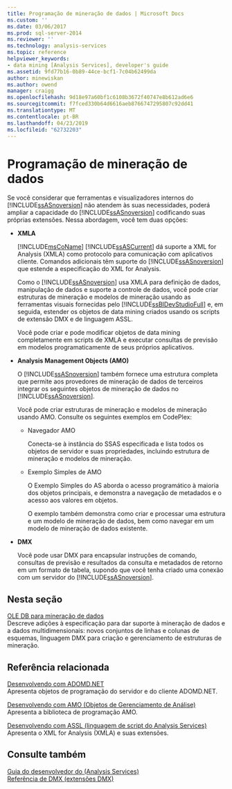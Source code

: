 ```yaml
---
title: Programação de mineração de dados | Microsoft Docs
ms.custom: ''
ms.date: 03/06/2017
ms.prod: sql-server-2014
ms.reviewer: ''
ms.technology: analysis-services
ms.topic: reference
helpviewer_keywords:
- data mining [Analysis Services], developer's guide
ms.assetid: 9fd77b16-0b89-44ce-bcf1-7c04b62499da
author: minewiskan
ms.author: owend
manager: craigg
ms.openlocfilehash: 9d18e97a60bf1c6108b3672f40747e8b612ad6e6
ms.sourcegitcommit: f7fced330b64d6616aeb8766747295807c92dd41
ms.translationtype: MT
ms.contentlocale: pt-BR
ms.lasthandoff: 04/23/2019
ms.locfileid: "62732203"
---
```

# <a name="data-mining-programming"></a>Programação de mineração de dados
  Se você considerar que ferramentas e visualizadores internos do [!INCLUDE[ssASnoversion](../../includes/ssasnoversion-md.md)] não atendem às suas necessidades, poderá ampliar a capacidade do [!INCLUDE[ssASnoversion](../../includes/ssasnoversion-md.md)] codificando suas próprias extensões. Nessa abordagem, você tem duas opções:  
  
-   **XMLA**  
  
     [!INCLUDE[msCoName](../../includes/msconame-md.md)] [!INCLUDE[ssASCurrent](../../includes/ssascurrent-md.md)] dá suporte a XML for Analysis (XMLA) como protocolo para comunicação com aplicativos cliente. Comandos adicionais têm suporte do [!INCLUDE[ssASnoversion](../../includes/ssasnoversion-md.md)] que estende a especificação do XML for Analysis.  
  
     Como o [!INCLUDE[ssASnoversion](../../includes/ssasnoversion-md.md)] usa XMLA para definição de dados, manipulação de dados e suporte a controle de dados, você pode criar estruturas de mineração e modelos de mineração usando as ferramentas visuais fornecidas pelo [!INCLUDE[ssBIDevStudioFull](../../includes/ssbidevstudiofull-md.md)] e, em seguida, estender os objetos de data mining criados usando os scripts de extensão DMX e de linguagem ASSL.  
  
     Você pode criar e pode modificar objetos de data mining completamente em scripts de XMLA e executar consultas de previsão em modelos programaticamente de seus próprios aplicativos.  
  
-   **Analysis Management Objects (AMO)**  
  
     O [!INCLUDE[ssASnoversion](../../includes/ssasnoversion-md.md)] também fornece uma estrutura completa que permite aos provedores de mineração de dados de terceiros integrar os seguintes objetos de mineração de dados no [!INCLUDE[ssASnoversion](../../includes/ssasnoversion-md.md)].  
  
     Você pode criar estruturas de mineração e modelos de mineração usando AMO. Consulte os seguintes exemplos em CodePlex:  
  
    -   Navegador AMO  
  
         Conecta-se à instância do SSAS especificada e lista todos os objetos de servidor e suas propriedades, incluindo estrutura de mineração e modelos de mineração.  
  
    -   Exemplo Simples de AMO  
  
         O Exemplo Simples do AS aborda o acesso programático à maioria dos objetos principais, e demonstra a navegação de metadados e o acesso aos valores em objetos.  
  
         O exemplo também demonstra como criar e processar uma estrutura e um modelo de mineração de dados, bem como navegar em um modelo de mineração de dados existente.  
  
-   **DMX**  
  
     Você pode usar DMX para encapsular instruções de comando, consultas de previsão e resultados da consulta e metadados de retorno em um formato de tabela, supondo que você tenha criado uma conexão com um servidor do [!INCLUDE[ssASnoversion](../../includes/ssasnoversion-md.md)].  
  
## <a name="in-this-section"></a>Nesta seção  
 [OLE DB para mineração de dados](../../../2014/analysis-services/dev-guide/ole-db-for-data-mining.md)  
 Descreve adições à especificação para dar suporte à mineração de dados e a dados multidimensionais: novos conjuntos de linhas e colunas de esquemas, linguagem DMX para criação e gerenciamento de estruturas de mineração.  
  
## <a name="related-reference"></a>Referência relacionada  
 [Desenvolvendo com ADOMD.NET](https://docs.microsoft.com/bi-reference/adomd/developing-with-adomd-net)  
 Apresenta objetos de programação do servidor e do cliente ADOMD.NET.  
  
 [Desenvolvendo com AMO &#40;Objetos de Gerenciamento de Análise&#41;](https://docs.microsoft.com/bi-reference/amo/developing-with-analysis-management-objects-amo)  
 Apresenta a biblioteca de programação AMO.  
  
 [Desenvolvendo com ASSL &#40;linguagem de script do Analysis Services&#41;](../multidimensional-models/scripting-language-assl/developing-with-analysis-services-scripting-language-assl.md)  
 Apresenta o XML for Analysis (XMLA) e suas extensões.  
  
## <a name="see-also"></a>Consulte também  
 [Guia do desenvolvedor do &#40;Analysis Services&#41;](../analysis-services-developer-documentation.md)   
 [Referência de DMX &#40;extensões DMX&#41;](/sql/dmx/data-mining-extensions-dmx-reference)  
  
  
